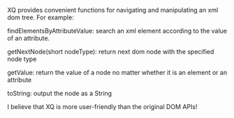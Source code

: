 XQ provides convenient functions for navigating and manipulating an xml dom tree.  For example:

findElementsByAttributeValue: search an xml element according to the value of an attribute.

getNextNode(short nodeType): return next dom node with the specified node type

getValue: return the value of a node no matter whether it is an element or an attribute

toString: output the node as a String

I believe that XQ is more user-friendly than the original DOM APIs!